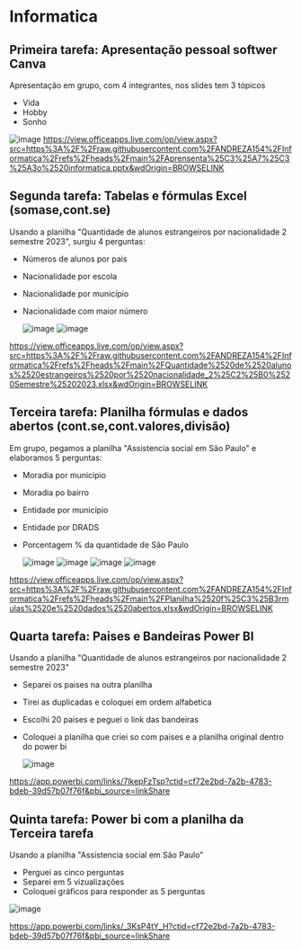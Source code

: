 # Informatica
## Primeira tarefa: Apresentação pessoal softwer Canva

Apresentação em grupo, com 4 integrantes, nos slides tem 3 tópicos
  
- Vida
- Hobby
- Sonho
  
![image](https://github.com/user-attachments/assets/9a3b1745-c178-4941-a0f6-ca464f295ce2)
https://view.officeapps.live.com/op/view.aspx?src=https%3A%2F%2Fraw.githubusercontent.com%2FANDREZA154%2FInformatica%2Frefs%2Fheads%2Fmain%2FAprensenta%25C3%25A7%25C3%25A3o%2520informatica.pptx&wdOrigin=BROWSELINK

## Segunda tarefa: Tabelas e fórmulas Excel (somase,cont.se)

Usando a planilha "Quantidade de alunos estrangeiros por nacionalidade 2 semestre 2023", surgiu 4 perguntas:

- Números de alunos por pais
- Nacionalidade por escola
- Nacionalidade por município
- Nacionalidade com maior número
  
  ![image](https://github.com/user-attachments/assets/efb04642-1a75-4353-9521-dd6d80916ed3)
  ![image](https://github.com/user-attachments/assets/5eaf2366-bdde-445d-9702-44dde442f062)


https://view.officeapps.live.com/op/view.aspx?src=https%3A%2F%2Fraw.githubusercontent.com%2FANDREZA154%2FInformatica%2Frefs%2Fheads%2Fmain%2FQuantidade%2520de%2520alunos%2520estrangeiros%2520por%2520nacionalidade_2%25C2%25B0%2520Semestre%25202023.xlsx&wdOrigin=BROWSELINK

## Terceira tarefa: Planilha fórmulas e dados abertos (cont.se,cont.valores,divisão)

Em grupo, pegamos a planilha "Assistencia social em São Paulo" e elaboramos 5 perguntas:

- Moradia por município
- Moradia po bairro
- Entidade por município
- Entidade por DRADS
- Porcentagem % da quantidade de São Paulo
  
  ![image](https://github.com/user-attachments/assets/6e38d4c0-92f5-4f7f-ad67-8327455c7b08)
  ![image](https://github.com/user-attachments/assets/52330ba3-500b-43dd-a2d8-6a9074698408)
  ![image](https://github.com/user-attachments/assets/65b9be44-a9da-4c64-9668-a0291ba45f71)
  ![image](https://github.com/user-attachments/assets/4ccd5299-77b1-4e36-9574-4bd098679d1b)

https://view.officeapps.live.com/op/view.aspx?src=https%3A%2F%2Fraw.githubusercontent.com%2FANDREZA154%2FInformatica%2Frefs%2Fheads%2Fmain%2FPlanilha%2520f%25C3%25B3rmulas%2520e%2520dados%2520abertos.xlsx&wdOrigin=BROWSELINK

## Quarta tarefa: Paises e Bandeiras Power BI

Usando a planilha "Quantidade de alunos estrangeiros por nacionalidade 2 semestre 2023"

- Separei os paises na outra planilha
- Tirei as duplicadas e coloquei em ordem alfabetica
- Escolhi 20 paises e peguei o link das bandeiras
- Coloquei a planilha que criei so com paises e a planilha original dentro do power bi
  
  ![image](https://github.com/user-attachments/assets/ae914010-8a7d-4e84-a722-df23bd37539a)

https://app.powerbi.com/links/7lkepFzTsp?ctid=cf72e2bd-7a2b-4783-bdeb-39d57b07f76f&pbi_source=linkShare

## Quinta tarefa: Power bi com a planilha da Terceira tarefa 

Usando a planilha "Assistencia social em São Paulo" 

- Perguei as cinco perguntas
- Separei em 5 vizualizações
- Coloquei gráficos para responder as 5 perguntas

![image](https://github.com/user-attachments/assets/d14c2d74-868a-4ce9-9eb5-93583e8f2938)

https://app.powerbi.com/links/_3KsP4tY_H?ctid=cf72e2bd-7a2b-4783-bdeb-39d57b07f76f&pbi_source=linkShare
